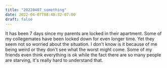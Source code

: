 ```yaml
---
title: "20220407_something"
date: 2022-04-07T08:40:32-07:00
draft: false
---
```


It has been 7 days since my parents are locked in their apartment. Some of my collegemates have been locked down for even longer time. Yet they seem not so worried about the situation. I don't know is it because of me being weird or they don't see what the worst might come. Some of my friends even think everything is ok while the fact there are so many people are starving, it's really hard to understand that.